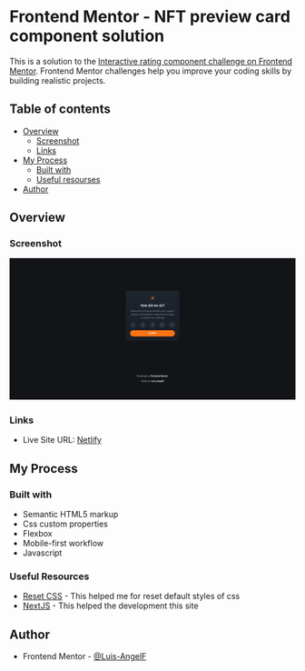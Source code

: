 # Frontend Mentor - NFT preview card component solution

This is a solution to the [Interactive rating component challenge on Frontend Mentor](https://www.frontendmentor.io/challenges/interactive-rating-component-koxpeBUmI). Frontend Mentor challenges help you improve your coding skills by building realistic projects. 

## Table of contents

- [Overview](#overview)
  - [Screenshot](#screenshot)
  - [Links](#links)
- [My Process](#my-process)
  - [Built with](#built-with)
  - [Useful resourses](#useful-resources)
- [Author](#author)

## Overview

### Screenshot
![](files/preview.png)

### Links
- Live Site URL: [Netlify]()

## My Process

### Built with

- Semantic HTML5 markup
- Css custom properties
- Flexbox
- Mobile-first workflow
- Javascript

### Useful Resources

- [Reset CSS](https://meyerweb.com/eric/tools/css/reset/) - This helped me for reset default styles of css
- [NextJS](https://nextjs.org/) - This helped the development this site

## Author

- Frontend Mentor - [@Luis-AngelF](https://www.frontendmentor.io/profile/Luis-AngelF)